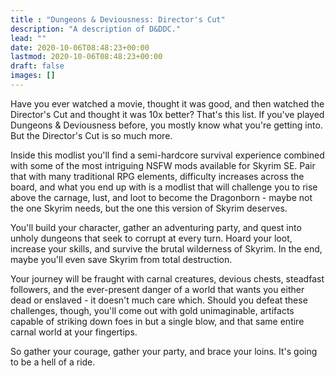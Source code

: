 ```yaml
---
title : "Dungeons & Deviousness: Director's Cut"
description: "A description of D&DDC."
lead: ""
date: 2020-10-06T08:48:23+00:00
lastmod: 2020-10-06T08:48:23+00:00
draft: false
images: []
---
```


Have you ever watched a movie, thought it was good, and then watched the Director's Cut and thought it was 10x better? That's this list. If you've played Dungeons & Deviousness before, you mostly know what you're getting into. But the Director's Cut is so much more.

Inside this modlist you'll find a semi-hardcore survival experience combined with some of the most intriguing NSFW mods available for Skyrim SE. Pair that with many traditional RPG elements, difficulty increases across the board, and what you end up with is a modlist that will challenge you to rise above the carnage, lust, and loot to become the Dragonborn - maybe not the one Skyrim needs, but the one this version of Skyrim deserves.

You'll build your character, gather an adventuring party, and quest into unholy dungeons that seek to corrupt at every turn. Hoard your loot, increase your skills, and survive the brutal wilderness of Skyrim. In the end, maybe you'll even save Skyrim from total destruction.

Your journey will be fraught with carnal creatures, devious chests, steadfast followers, and the ever-present danger of a world that wants you either dead or enslaved - it doesn't much care which. Should you defeat these challenges, though, you'll come out with gold unimaginable, artifacts capable of striking down foes in but a single blow, and that same entire carnal world at your fingertips.

So gather your courage, gather your party, and brace your loins. It's going to be a hell of a ride.
